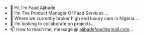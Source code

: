 - 👋 Hi, I’m Faad Ajibade
- 👀 I’m The Product Manager Of Faad Services  ...
- 🌱 Where we currently broker high end luxury cars in Nigeria....
- 💞️ I’m looking to collaborate on projects...
- 📫 How to reach me, message @ ajibadefaad@gmail.com...

<!---
Faad Services/Faad Services is a ✨ special ✨ repository because its `README.md` (this file) appears on your GitHub profile.
You can click the Preview link to take a look at your changes.
--->
